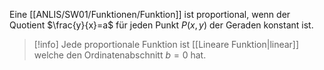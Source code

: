 Eine [[ANLIS/SW01/Funktionen/Funktion]] ist proportional, wenn der Quotient $\frac{y}{x}=a$ für jeden Punkt $P(x,y)$ der Geraden konstant ist.

>[!info]
>Jede proportionale Funktion ist [[Lineare Funktion|linear]] welche den Ordinatenabschnitt $b=0$ hat.
>

